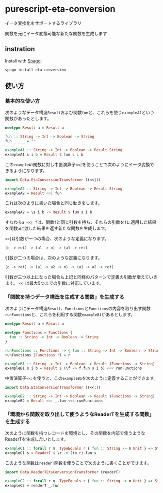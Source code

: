 # purescript-eta-conversion

イータ変換化をサポートするライブラリ

関数を元にイータ変換可能な新たな関数を生成します

## instration
Install with [Spago](https://github.com/purescript/spago):
```
spago install eta-conversion
```

## 使い方
### 基本的な使い方
次のようなデータ構造`Result`および関数`fun`と、これらを使う`exampleA1`という関数があったとします。
```haskell
newtype Result a = Result a

fun :: String -> Int -> Boolean -> String
fun _ _ _ = ""

exampleA1 :: String -> Int -> Boolean -> Result String
exampleA1 s i b = Result $ fun s i b
```
この`exampleA1`関数に対し中置演算子`<<|`を使うことで次のようにイータ変換できるようになります。
```haskell
import Data.EtaConversionTransformer ((<<|))

exampleA2 :: String -> Int -> Boolean -> Result String
exampleA2 = Result <<| fun
```
これは次のように書いた場合と同じ動きをします。
```haskell
exampleA2 = \s i b -> Result $ fun s i b
```
すなわち`a <<| f`は、関数`f`と同じ引数を持ち、それらの引数を`f`に適用した結果を関数`a`に渡した結果を返す新たな関数を生成します。

`<<|`は引数が一つの場合、次のような定義になります。
```haskell
(o -> ret) -> (a1 -> o) -> (a1 -> ret)
```
引数が二つの場合は、次のような定義になります。
```haskell
(o -> ret) -> (a1 -> a2 -> o) -> (a1 -> a2 -> ret)
```
引数が三つ以上になった場合も上記と同様のパターンで定義の引数が増えていきます。
`<<|`は最大9つまでの引数に対応しています。

### 「関数を持つデータ構造を生成する関数」を生成する
次のようにデータ構造`Result`、`Functions`と`Functions`の内容を取り出す関数`runFunctions`と、これらを利用する関数`exampleB1`があるとします。
```haskell
newtype Result a = Result a

newtype Functions = Functions {
  fun :: String -> Int -> Boolean -> String
}

runFunctions :: Functions -> { fun :: String -> Int -> Boolean -> String }
runFunctions (Functions r) = r

exampleB1 :: String -> Int -> Boolean -> Result (Functions -> String)
exampleB1 s i b = Result $ (\f -> f.fun s i b) <<< runFunctions
```
中置演算子`<<:`を使うと、この`exampleB1`を次のように定義することができます。
```haskell
import Data.EtaConversionTransformer ((<<:))

exampleB2 :: String -> Int -> Boolean -> Result (Functions -> String)
exampleB2 = Result <<: _.fun <<< runFunctions
```
### 「環境から関数を取り出して使うようなReaderTを生成する関数」を生成する
次のように関数を持つレコードを環境とし、その関数を内部で使うようなReaderTを生成したいとします。
```haskell
exampleC1 :: forall r m. TypeEquals r { fun :: String -> m Unit } => String -> ReaderT r m Unit
exampleC1 s = ReaderT $ \r -> (to r).fun s
```
このような関数は`readerT`関数を使うことで次のように書くことができます。
```haskell
import Data.ReaderTEtaConversionTransformer (readerT)

exampleC2 :: forall r m. TypeEquals r { fun :: String -> m Unit } => String -> ReaderT r m Unit
exampleC2 = readerT _.fun
```